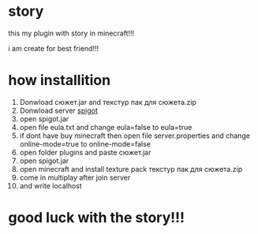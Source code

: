 # story
this my plugin with story in minecraft!!!

i am create for best friend!!!

# how installition

1. Donwload сюжет.jar and текстур пак для сюжета.zip
2. Donwload server [spigot](https://cdn.getbukkit.org/spigot/spigot-1.16.5.jar)
3. open spigot.jar
4. open file eula.txt and change eula=false to eula=true
5. if dont have buy minecraft then open file server.properties and change online-mode=true to online-mode=false
6. open folder plugins and paste сюжет.jar
7. open spigot.jar
8. open minecraft and install texture pack текстур пак для сюжета.zip
9. come in multiplay after join server
10. and write localhost

# good luck with the story!!!
